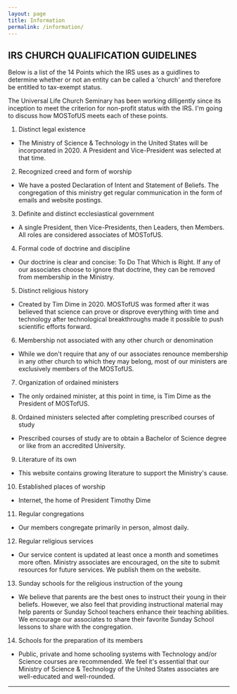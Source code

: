 ```yaml
---
layout: page
title: Information
permalink: /information/
---
```


## IRS CHURCH QUALIFICATION GUIDELINES

Below is a list of the 14 Points which the IRS uses as a guidlines to determine whether or not an entity can be called a 'church' and therefore be entitled to tax-exempt status.

The Universal Life Church Seminary has been working dilligently since its inception to meet the criterion for non-profit status with the IRS. I'm going to discuss how MOSTofUS meets each of these points.

1) Distinct legal existence
- The Ministry of Science & Technology in the United States will be incorporated in 2020. A President and Vice-President was selected at that time.
2) Recognized creed and form of worship
- We have a posted Declaration of Intent and Statement of Beliefs. The congregation of this ministry get regular communication in the form of emails and website postings.
3) Definite and distinct ecclesiastical government
- A single President, then Vice-Presidents, then Leaders, then Members.  All roles are considered associates of MOSTofUS.
4) Formal code of doctrine and discipline
- Our doctrine is clear and concise: To Do That Which is Right. If any of our associates choose to ignore that doctrine, they can be removed from membership in the Ministry.
5) Distinct religious history
- Created by Tim Dime in 2020.  MOSTofUS was formed after it was believed that science can prove or disprove everything with time and technology after technological breakthroughs made it possible to push scientific efforts forward.
6) Membership not associated with any other church or denomination
- While we don't require that any of our associates renounce membership in any other church to which they may belong, most of our ministers are exclusively members of the MOSTofUS.
7) Organization of ordained ministers
- The only ordained minister, at this point in time, is Tim Dime as the President of MOSTofUS.
8) Ordained ministers selected after completing prescribed courses of study
- Prescribed courses of study are to obtain a Bachelor of Science degree or like from an accredited University. 
9) Literature of its own
- This website contains growing literature to support the Ministry's cause.
10) Established places of worship
- Internet, the home of President Timothy Dime
11) Regular congregations
- Our members congregate primarily in person, almost daily.
12) Regular religious services
-  Our service content is updated at least once a month and sometimes more often. Ministry associates are encouraged, on the site to submit resources for future services. We publish them on the website.
13) Sunday schools for the religious instruction of the young
- We believe that parents are the best ones to instruct their young in their beliefs. However, we also feel that providing instructional material may help parents or Sunday School teachers enhance their teaching abilities. We encourage our associates to share their favorite Sunday School lessons to share with the congregation.
14) Schools for the preparation of its members
- Public, private and home schooling systems with Technology and/or Science courses are recommended.  We feel it's essential that our Ministry of Science & Technology of the United States associates are well-educated and well-rounded.

----
